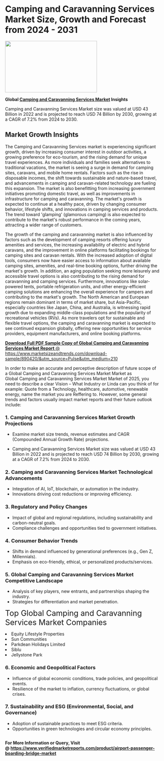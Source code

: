 <H1>Camping and Caravanning Services Market Size, Growth and Forecast from 2024 - 2031</H1><img class="aligncenter size-medium wp-image-584254" src="https://thirdeyenews.in/wp-content/uploads/2024/09/Global-Market-Research-300x168.jpeg" alt="" width="300" height="168" /><p><strong>Global&nbsp;<a href="https://www.marketsizeandtrends.com/download-sample/890420/&amp;utm_source=Pulse&amp;utm_medium=210">Camping and Caravanning Services Market</a> Insights</strong></p><p>Camping and Caravanning Services Market size was valued at USD 43 Billion in 2022 and is projected to reach USD 74 Billion by 2030, growing at a CAGR of 7.2% from 2024 to 2030.</p><p><h2>Market Growth Insights</h2> <p>The Camping and Caravanning Services market is experiencing significant growth, driven by increasing consumer interest in outdoor activities, a growing preference for eco-tourism, and the rising demand for unique travel experiences. As more individuals and families seek alternatives to traditional vacations, the market is seeing a surge in demand for camping sites, caravans, and mobile home rentals. Factors such as the rise in disposable incomes, the shift towards sustainable and nature-based travel, and advancements in camping and caravan-related technology are fueling this expansion. The market is also benefitting from increasing government initiatives promoting domestic travel, as well as improvements in infrastructure for camping and caravanning. The market's growth is expected to continue at a healthy pace, driven by changing consumer behavior, lifestyle shifts, and innovations in camping services and products. The trend toward 'glamping' (glamorous camping) is also expected to contribute to the market's robust performance in the coming years, attracting a wider range of customers. <a href="#"></a></p> <p>The growth of the camping and caravanning market is also influenced by factors such as the development of camping resorts offering luxury amenities and services, the increasing availability of electric and hybrid caravans, and the improvement in online platforms facilitating bookings for camping sites and caravan rentals. With the increased adoption of digital tools, consumers now have easier access to information about available camping sites, amenities, and real-time booking options, further driving the market's growth. In addition, an aging population seeking more leisurely and accessible travel options is also contributing to the rising demand for caravanning and camping services. Furthermore, innovations like solar-powered tents, portable refrigeration units, and other energy-efficient camping solutions are enhancing the overall experience for campers and contributing to the market's growth. The North American and European regions remain dominant in terms of market share, but Asia-Pacific, especially countries like Japan, China, and Australia, is witnessing rapid growth due to expanding middle-class populations and the popularity of recreational vehicles (RVs). As more travelers opt for sustainable and flexible travel options, the camping and caravanning market is expected to see continued expansion globally, offering new opportunities for service providers, equipment manufacturers, and online booking platforms. <a href="#"></p><p><span class=""><strong>Download Full PDF Sample Copy of Global Camping and Caravanning Services Market Report</strong> @ <a href="https://www.marketsizeandtrends.com/download-sample/890420/&amp;utm_source=Pulse&amp;utm_medium=210" target="_blank">https://www.marketsizeandtrends.com/download-sample/890420/&amp;utm_source=Pulse&amp;utm_medium=210</a></span></p><p>In order to make an accurate and perceptive description of future scope of a Global&nbsp;Camping and Caravanning Services Market Market as Global&nbsp;Camping and Caravanning Services Market Market of 2025, you need to describe a clear Vision &ndash; What Industry or Linda can you think of for example: Quote from a Technology, healthcare, automotive, renewable energy, name the market you are Reffering to. However, some general trends and factors usually impact market reports and their future outlook include:</p><h3>1.&nbsp;<strong>Camping and Caravanning Services Market Growth Projections</strong></h3><ul><li>Examine market size trends, revenue estimates and CAGR (Compounded Annual Growth Rate) projections.</li><li><p>Camping and Caravanning Services Market size was valued at USD 43 Billion in 2022 and is projected to reach USD 74 Billion by 2030, growing at a CAGR of 7.2% from 2024 to 2030.</p></li></ul><h3>2.&nbsp;<strong>Camping and Caravanning Services Market Technological Advancements</strong></h3><ul><li>Integration of AI, IoT, blockchain, or automation in the industry.</li><li>Innovations driving cost reductions or improving efficiency.</li></ul><h3>3.&nbsp;<strong>Regulatory and Policy Changes</strong></h3><ul><li>Impact of global and regional regulations, including sustainability and carbon-neutral goals.</li><li>Compliance challenges and opportunities tied to government initiatives.</li></ul><h3>4.&nbsp;<strong>Consumer Behavior Trends</strong></h3><ul><li>Shifts in demand influenced by generational preferences (e.g., Gen Z, Millennials).</li><li>Emphasis on eco-friendly, ethical, or personalized products/services.</li></ul><h3>5.&nbsp;<strong>Global Camping and Caravanning Services Market Competitive Landscape</strong></h3><ul><li>Analysis of key players, new entrants, and partnerships shaping the industry.</li><li>Strategies for differentiation and market penetration.</li></ul><p data-pm-slice="1 1 []"><span style="color: inherit; font-family: inherit; font-size: 25px;">Top Global Camping and Caravanning Services Market Companies</span></p><div class="" data-test-id=""><p><li>Equity Lifestyle Properties</li><li> Sun Communities</li><li> Parkdean Holidays Limited</li><li> Siblu</li><li> Jellystone Park</li></p></div><h3>6.&nbsp;<strong>Economic and Geopolitical Factors</strong></h3><ul><li>Influence of global economic conditions, trade policies, and geopolitical events.</li><li>Resilience of the market to inflation, currency fluctuations, or global crises.</li></ul><h3>7.&nbsp;<strong>Sustainability and ESG (Environmental, Social, and Governance)</strong></h3><ul><li>Adoption of sustainable practices to meet ESG criteria.</li><li>Opportunities in green technologies and circular economy principles.</li></ul><h2><strong style="font-size: 14px;">For More Information or Query, Visit @&nbsp;</strong><a style="background-color: #ffffff; font-size: 14px;" href="https://www.marketsizeandtrends.com/report/camping-and-caravanning-services-market-/" target="_blank">https://www.verifiedmarketreports.com/product/airport-passenger-boarding-bridge-market</a></h2>

